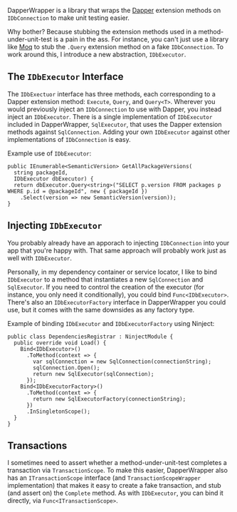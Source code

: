 DapperWrapper is a library that wraps the [Dapper](http://code.google.com/p/dapper-dot-net/) extension methods on `IDbConnection` to make unit testing easier.

Why bother? Because stubbing the extension methods used in a method-under-unit-test is a pain in the ass. For instance, you can't just use a library like [Moq](http://code.google.com/p/moq/) to stub the `.Query` extension method on a fake `IDbConnection`. To work around this, I introduce a new abstraction, `IDbExecutor`.

## The `IDbExecutor` Interface

The `IDbExectuor` interface has three methods, each corresponding to a Dapper extension method: `Execute`, `Query`, and `Query<T>`. Wherever you would previously inject an `IDbConnection` to use with Dapper, you instead inject an `IDbExecutor`. There is a single implementation of `IDbExecutor` included in DapperWrapper, `SqlExecutor`, that uses the Dapper extension methods against `SqlConnection`. Adding your own `IDbExecutor` against other implementations of `IDbConnection` is easy.

Example use of `IDbExecutor`:

```
public IEnumerable<SemanticVersion> GetAllPackageVersions(
  string packageId,
  IDbExecutor dbExecutor) {
  return dbExecutor.Query<string>("SELECT p.version FROM packages p WHERE p.id = @packageId", new { packageId })
    .Select(version => new SemanticVersion(version));
}
``` 

## Injecting `IDbExecutor`

You probably already have an apporach to injecting `IDbConnection` into your app that you're happy with. That same approach will probably work just as well with `IDbExecutor`. 

Personally, in my dependency container or service locator, I like to bind `IDbExecutor` to a method that instantiates a new `SqlConnection` and `SqlExecutor`. If you need to control the creation of the executor (for instance, you only need it conditionally), you could bind `Func<IDbExecutor>`. There's also an `IDbExecutorFactory` interface in DapperWrapper you could use, but it comes with the same downsides as any factory type.

Example of binding `IDbExecutor` and `IDbExecutorFactory` using Ninject:

```
public class DependenciesRegistrar : NinjectModule {
  public override void Load() {
    Bind<IDbExecutor>()
      .ToMethod(context => {
	    var sqlConnection = new SqlConnection(connectionString);
		sqlConnection.Open();
		return new SqlExecutor(sqlConnection);
      });
	Bind<IDbExecutorFactory>()
      .ToMethod(context => {
	    return new SqlExecutorFactory(connectionString);
      })
	  .InSingletonScope();
  }
}
```

## Transactions

I sometimes need to assert whether a method-under-unit-test completes a transaction via `TransactionScope`. To make this easier, DapperWrapper also has an `ITransactionScope` interface (and `TransactionScopeWrapper` implementation) that makes it easy to create a fake transaction, and stub (and assert on) the `Complete` method. As with `IDbExecutor`, you can bind it directly, via `Func<ITransactionScope>`.